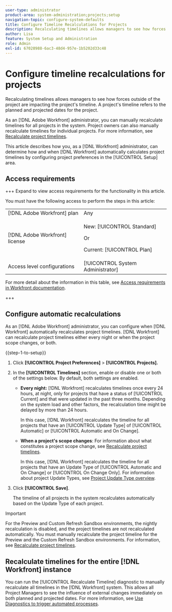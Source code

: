 ```yaml
---
user-type: administrator
product-area: system-administration;projects;setup
navigation-topic: configure-system-defaults
title: Configure Timeline Recalculations for Projects
description: Recalculating timelines allows managers to see how forces outside of the project are impacting the project's timeline. A project's timeline refers to the planned and projected dates for the project.
author: Lisa
feature: System Setup and Administration
role: Admin
exl-id: 67028988-6ac3-48d4-957e-1b5202d33c48
---
```

# Configure timeline recalculations for projects

Recalculating timelines allows managers to see how forces outside of the project are impacting the project's timeline. A project's timeline refers to the planned and projected dates for the project.

As an [!DNL Adobe Workfront] administrator, you can manually recalculate timelines for all projects in the system. Project owners can also manually recalculate timelines for individual projects. For more information, see [Recalculate project timelines](../../../manage-work/projects/manage-projects/recalculate-project-timeline.md).

This article describes how you, as a [!DNL Workfront] administrator, can determine how and when [!DNL Workfront] automatically calculates project timelines by configuring project preferences in the [!UICONTROL Setup] area.

## Access requirements

+++ Expand to view access requirements for the functionality in this article.

You must have the following access to perform the steps in this article:

<table style="table-layout:auto"> 
 <col> 
 <col> 
 <tbody> 
  <tr> 
   <td role="rowheader">[!DNL Adobe Workfront] plan</td> 
   <td>Any</td> 
  </tr> 
  <tr> 
   <td role="rowheader">[!DNL Adobe Workfront] license</td> 
   <td><p>New: [!UICONTROL Standard]</p>
   Or
   <p>Current: [!UICONTROL Plan]</p>
   </td> 
  </tr> 
  <tr> 
   <td role="rowheader">Access level configurations</td> 
   <td>[!UICONTROL System Administrator]</td>
  </tr> 
 </tbody> 
</table>

For more detail about the information in this table, see [Access requirements in Workfront documentation](/help/quicksilver/administration-and-setup/add-users/access-levels-and-object-permissions/access-level-requirements-in-documentation.md).

+++

## Configure automatic recalculations

As an [!DNL Adobe Workfront] administrator, you can configure when [!DNL Workfront] automatically recalculates project timelines. [!DNL Workfront] can recalculate project timelines either every night or when the project scope changes, or both.

{{step-1-to-setup}}

1. Click **[!UICONTROL Project Preferences]** > **[!UICONTROL Projects].**

1. In the **[!UICONTROL Timelines]** section, enable or disable one or both of the settings below. By default, both settings are enabled.

   * **Every night:** [!DNL Workfront​​​] recalculates timelines once every 24 hours, at night, only for projects that have a status of [!UICONTROL Current] and that were updated in the past three months. Depending on the system load and other factors, the recalculation time might be delayed by more than 24 hours.

      In this case, [!DNL Workfront] recalculates the timeline for all projects that have an [!UICONTROL Update Type] of [!UICONTROL Automatic] or [!UICONTROL Automatic and On Change].

   * **When a project's scope changes**: For information about what constitutes a project scope change, see [Recalculate project timelines](../../../manage-work/projects/manage-projects/recalculate-project-timeline.md).

      In this case, [!DNL Workfront] recalculates the timeline for all projects that have an Update Type of [!UICONTROL Automatic and On Change] or [!UICONTROL On Change Only].
   For information about project Update Types, see [Project Update Type overview](../../../manage-work/projects/planning-a-project/project-update-type-overview.md).

1. Click **[!UICONTROL Save]**.

   The timeline of all projects in the system recalculates automatically based on the Update Type of each project.

>[!IMPORTANT]
>
>For the Preview and Custom Refresh Sandbox environments, the nightly recalculation is disabled, and the project timelines are not recalculated automatically. You must manually recalculate the project timeline for the Preview and the Custom Refresh Sandbox environments. For information, see [Recalculate project timelines](/help/quicksilver/manage-work/projects/manage-projects/recalculate-project-timeline.md).


## Recalculate timelines for the entire [!DNL Workfront] instance

You can run the [!UICONTROL Recalculate Timeline] diagnostic to manually recalculate all timelines in the [!DNL Workfront] system. This allows all Project Managers to see the influence of external changes immediately on both planned and projected dates. For more information, see [Use Diagnostics to trigger automated processes](../../../administration-and-setup/manage-workfront/run-diagnostics/use-diagnostics-to-trigger-automated-processes.md).
